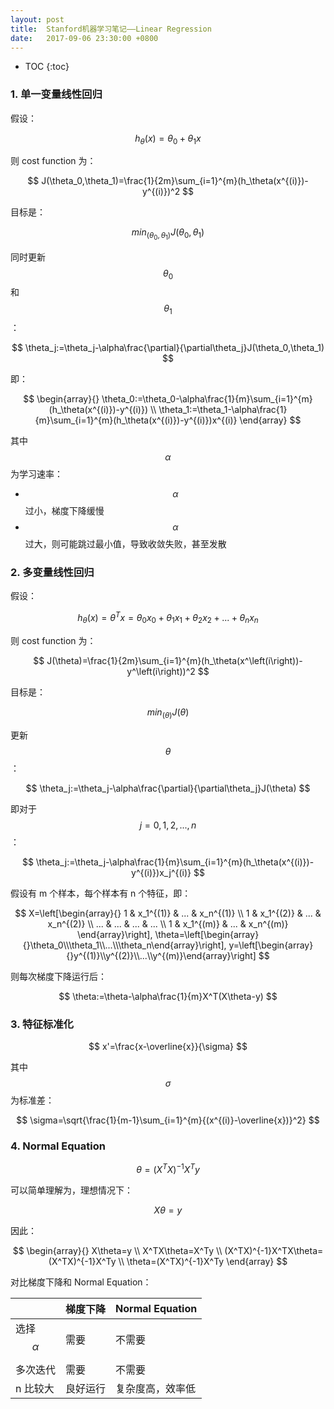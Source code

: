 ```yaml
---
layout: post
title:  Stanford机器学习笔记——Linear Regression
date:   2017-09-06 23:30:00 +0800
---
```


* TOC
{:toc}

### 1. 单一变量线性回归

假设：

$$ h_\theta(x)=\theta_0+\theta_1x $$

则 cost function 为：

$$ J(\theta_0,\theta_1)=\frac{1}{2m}\sum_{i=1}^{m}(h_\theta(x^{(i)})-y^{(i)})^2 $$

目标是：

$$ min_\left(\theta_0,\theta_1\right)J(\theta_0,\theta_1) $$

同时更新 $$\theta_0$$ 和 $$\theta_1$$：

$$ \theta_j:=\theta_j-\alpha\frac{\partial}{\partial\theta_j}J(\theta_0,\theta_1) $$

即：

$$
\begin{array}{}
\theta_0:=\theta_0-\alpha\frac{1}{m}\sum_{i=1}^{m}(h_\theta(x^{(i)})-y^{(i)}) \\
\theta_1:=\theta_1-\alpha\frac{1}{m}\sum_{i=1}^{m}(h_\theta(x^{(i)})-y^{(i)})x^{(i)}
\end{array}
$$

其中 $$\alpha$$ 为学习速率：

- $$\alpha$$ 过小，梯度下降缓慢
- $$\alpha$$ 过大，则可能跳过最小值，导致收敛失败，甚至发散

### 2. 多变量线性回归

假设：

$$ h_\theta(x)=\theta^Tx=\theta_0x_0+\theta_1x_1+\theta_2x_2+...+\theta_nx_n $$

则 cost function 为：

$$ J(\theta)=\frac{1}{2m}\sum_{i=1}^{m}(h_\theta(x^\left(i\right))-y^\left(i\right))^2 $$

目标是：

$$ min_\left(\theta\right)J(\theta) $$

更新 $$ \theta $$：

$$ \theta_j:=\theta_j-\alpha\frac{\partial}{\partial\theta_j}J(\theta) $$

即对于 $$ j=0,1,2,...,n $$：

$$ \theta_j:=\theta_j-\alpha\frac{1}{m}\sum_{i=1}^{m}(h_\theta(x^{(i)})-y^{(i)})x_j^{(i)} $$

假设有 m 个样本，每个样本有 n 个特征，即：

$$
X=\left[\begin{array}{}
1 & x_1^{(1)} & ... & x_n^{(1)} \\
1 & x_1^{(2)}  & ... & x_n^{(2)} \\
... & ... & ... & ... \\
1 & x_1^{(m)}  & ... & x_n^{(m)}
\end{array}\right],
\theta=\left[\begin{array}{}\theta_0\\\theta_1\\...\\\theta_n\end{array}\right],
y=\left[\begin{array}{}y^{(1)}\\y^{(2)}\\...\\y^{(m)}\end{array}\right]
$$

则每次梯度下降运行后：

$$ \theta:=\theta-\alpha\frac{1}{m}X^T(X\theta-y) $$

### 3. 特征标准化

$$ x'=\frac{x-\overline{x}}{\sigma} $$

其中 $$ \sigma $$ 为标准差：

$$ \sigma=\sqrt{\frac{1}{m-1}\sum_{i=1}^{m}{(x^{(i)}-\overline{x})}^2} $$

### 4. Normal Equation

$$ \theta=(X^TX)^{-1}X^Ty $$

可以简单理解为，理想情况下：

$$ X\theta=y $$

因此：

$$
\begin{array}{}
X\theta=y \\
X^TX\theta=X^Ty \\
(X^TX)^{-1}X^TX\theta=(X^TX)^{-1}X^Ty \\
\theta=(X^TX)^{-1}X^Ty
\end{array}
$$

对比梯度下降和 Normal Equation：

| | 梯度下降 | Normal Equation |
|-|---------|-----------------|
| 选择 $$ \alpha $$ | 需要 | 不需要 |
| 多次迭代 | 需要 | 不需要 |
| n 比较大 | 良好运行 | 复杂度高，效率低 |